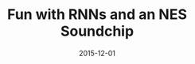 ---
layout:    post
title:     Fun with RNNs and an NES Soundchip
date:      2015-12-01
summary:   RNNs are a popular tool for music generation and any number of machine learning blogs will attest to that fact. But while there have been some impressive results, I've always been left a bit unsatisfied that they typically lack structure and progression beyond maybe a few measures. I attempt to use <i>recursive</i> rather than recurrent neural networks along with constraints on interlayer connections to better incorporate these and other ideas inpired by music theory. And because the standard MIDI piano is boring I'll instead be streaming the compositions to my NES's RP2A03 soundchip for some authentic 8-bit glory.
permalink: rnns-and-an-nes-soundchip
---